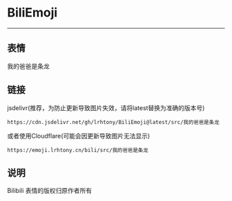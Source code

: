 # BiliEmoji
---
## 表情
我的爸爸是条龙
## 链接
jsdelivr(推荐，为防止更新导致图片失效，请将latest替换为准确的版本号)
```
https://cdn.jsdelivr.net/gh/lrhtony/BiliEmoji@latest/src/我的爸爸是条龙
```
或者使用Cloudflare(可能会因更新导致图片无法显示)
```
https://emoji.lrhtony.cn/bili/src/我的爸爸是条龙
```
## 说明
Bilibili 表情的版权归原作者所有
